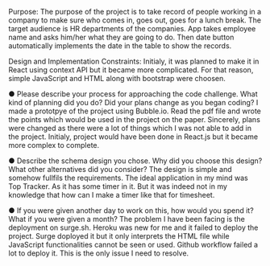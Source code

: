 Purpose:
The purpose of the project is to take record of people working in a company to make sure who comes in, goes out, goes for a lunch break. The target audience is HR departments of the companies.
App takes employee name and asks him/her what they are going to do. Then date button automatically implements the date in the table to show the records.

Design and Implementation Constraints:
Initialy, it was planned to make it in React using context API but it became more complicated. For that reason, simple JavaScript and HTML along with bootstrap were choosen.

● Please describe your process for approaching the code challenge. What kind of
planning did you do? Did your plans change as you began coding?
I made a prototpye of the project using Bubble.io. Read the pdf file and wrote the points which would be used in the project on the paper. Sincerely, plans were changed as there were a lot of things which I was not able to add in the project. Initialy, project would have been done in React.js but it became more complex to complete.


● Describe the schema design you chose. Why did you choose this design? What
other alternatives did you consider?
The design is simple and somehow fullfils the requirements. The ideal application in my mind was Top Tracker. As it has some timer in it. But it was indeed not in my knowledge that how can I make a timer like that for timesheet. 

● If you were given another day to work on this, how would you spend it? What if
you were given a month?
The problem I have been facing is the deployment on surge.sh. Heroku was new for me and it failed to deploy the project. Surge doployed it but it only interprets the HTML file while JavaScript functionalities cannot be seen or used. Github workflow failed a lot to deploy it. This is the only issue I need to resolve. 